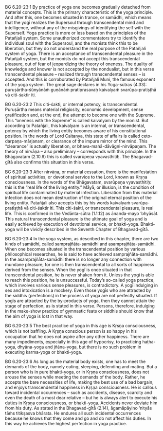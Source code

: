 BG 6.20-23:1	By practice of yoga one becomes gradually detached from material concepts. This is the primary characteristic of the yoga principle. And after this, one becomes situated in trance, or samādhi, which means that the yogī realizes the Supersoul through transcendental mind and intelligence, without any of the misgivings of identifying the self with the Superself. Yoga practice is more or less based on the principles of the Patañjali system. Some unauthorized commentators try to identify the individual soul with the Supersoul, and the monists think this to be liberation, but they do not understand the real purpose of the Patañjali system of yoga. There is an acceptance of transcendental pleasure in the Patañjali system, but the monists do not accept this transcendental pleasure, out of fear of jeopardizing the theory of oneness. The duality of knowledge and knower is not accepted by the nondualist, but in this verse transcendental pleasure – realized through transcendental senses – is accepted. And this is corroborated by Patañjali Muni, the famous exponent of the yoga system. The great sage declares in his Yoga-sūtras (4.33): puruṣārtha-śūnyānāṁ guṇānāṁ pratiprasavaḥ kaivalyaṁ svarūpa-pratiṣṭhā vā citi-śaktir iti.

BG 6.20-23:2	This citi-śakti, or internal potency, is transcendental. Puruṣārtha means material religiosity, economic development, sense gratiﬁcation and, at the end, the attempt to become one with the Supreme. This “oneness with the Supreme” is called kaivalyam by the monist. But according to Patañjali, this kaivalyam is an internal, or transcendental, potency by which the living entity becomes aware of his constitutional position. In the words of Lord Caitanya, this state of affairs is called ceto-darpaṇa-mārjanam, or clearance of the impure mirror of the mind. This “clearance” is actually liberation, or bhava-mahā-dāvāgni-nirvāpaṇam. The theory of nirvāṇa – also preliminary – corresponds with this principle. In the Bhāgavatam (2.10.6) this is called svarūpeṇa vyavasthitiḥ. The Bhagavad-gītā also conﬁrms this situation in this verse.

BG 6.20-23:3	After nirvāṇa, or material cessation, there is the manifestation of spiritual activities, or devotional service to the Lord, known as Kṛṣṇa consciousness. In the words of the Bhāgavatam, svarūpeṇa vyavasthitiḥ: this is the “real life of the living entity.” Māyā, or illusion, is the condition of spiritual life contaminated by material infection. Liberation from this material infection does not mean destruction of the original eternal position of the living entity. Patañjali also accepts this by his words kaivalyaṁ svarūpa-pratiṣṭhā vā citi-śaktir iti. This citi-śakti, or transcendental pleasure, is real life. This is conﬁrmed in the Vedānta-sūtra (1.1.12) as ānanda-mayo ’bhyāsāt. This natural transcendental pleasure is the ultimate goal of yoga and is easily achieved by execution of devotional service, or bhakti-yoga. Bhakti-yoga will be vividly described in the Seventh Chapter of Bhagavad-gītā.

BG 6.20-23:4	In the yoga system, as described in this chapter, there are two kinds of samādhi, called samprajñāta-samādhi and asamprajñāta-samādhi. When one becomes situated in the transcendental position by various philosophical researches, he is said to have achieved samprajñāta-samādhi. In the asamprajñāta-samādhi there is no longer any connection with mundane pleasure, for one is then transcendental to all sorts of happiness derived from the senses. When the yogī is once situated in that transcendental position, he is never shaken from it. Unless the yogī is able to reach this position, he is unsuccessful. Today’s so-called yoga practice, which involves various sense pleasures, is contradictory. A yogī indulging in sex and intoxication is a mockery. Even those yogīs who are attracted by the siddhis (perfections) in the process of yoga are not perfectly situated. If yogīs are attracted by the by-products of yoga, then they cannot attain the stage of perfection, as is stated in this verse. Persons, therefore, indulging in the make-show practice of gymnastic feats or siddhis should know that the aim of yoga is lost in that way.

BG 6.20-23:5	The best practice of yoga in this age is Kṛṣṇa consciousness, which is not bafﬂing. A Kṛṣṇa conscious person is so happy in his occupation that he does not aspire after any other happiness. There are many impediments, especially in this age of hypocrisy, to practicing haṭha-yoga, dhyāna-yoga and jñāna-yoga, but there is no such problem in executing karma-yoga or bhakti-yoga.

BG 6.20-23:6	As long as the material body exists, one has to meet the demands of the body, namely eating, sleeping, defending and mating. But a person who is in pure bhakti-yoga, or in Kṛṣṇa consciousness, does not arouse the senses while meeting the demands of the body. Rather, he accepts the bare necessities of life, making the best use of a bad bargain, and enjoys transcendental happiness in Kṛṣṇa consciousness. He is callous toward incidental occurrences – such as accidents, disease, scarcity and even the death of a most dear relative – but he is always alert to execute his duties in Kṛṣṇa consciousness, or bhakti-yoga. Accidents never deviate him from his duty. As stated in the Bhagavad-gītā (2.14), āgamāpāyino ’nityās tāṁs titikṣasva bhārata. He endures all such incidental occurrences because he knows that they come and go and do not affect his duties. In this way he achieves the highest perfection in yoga practice.